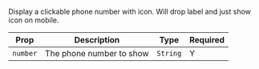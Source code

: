 Display a clickable phone number with icon. Will drop label and just show icon on mobile.

| Prop     | Description              | Type     | Required |
| -------- | ------------------------ | -------- | -------- |
| `number` | The phone number to show | `String` | Y        |